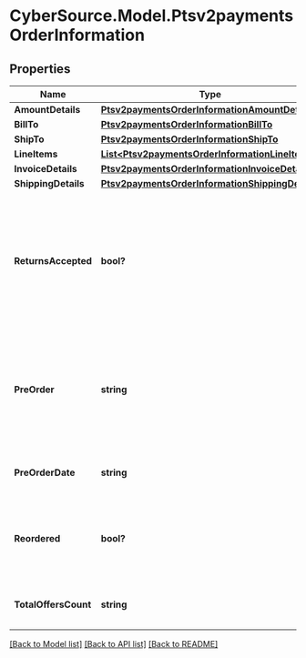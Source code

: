 # CyberSource.Model.Ptsv2paymentsOrderInformation
## Properties

Name | Type | Description | Notes
------------ | ------------- | ------------- | -------------
**AmountDetails** | [**Ptsv2paymentsOrderInformationAmountDetails**](Ptsv2paymentsOrderInformationAmountDetails.md) |  | [optional] 
**BillTo** | [**Ptsv2paymentsOrderInformationBillTo**](Ptsv2paymentsOrderInformationBillTo.md) |  | [optional] 
**ShipTo** | [**Ptsv2paymentsOrderInformationShipTo**](Ptsv2paymentsOrderInformationShipTo.md) |  | [optional] 
**LineItems** | [**List&lt;Ptsv2paymentsOrderInformationLineItems&gt;**](Ptsv2paymentsOrderInformationLineItems.md) |  | [optional] 
**InvoiceDetails** | [**Ptsv2paymentsOrderInformationInvoiceDetails**](Ptsv2paymentsOrderInformationInvoiceDetails.md) |  | [optional] 
**ShippingDetails** | [**Ptsv2paymentsOrderInformationShippingDetails**](Ptsv2paymentsOrderInformationShippingDetails.md) |  | [optional] 
**ReturnsAccepted** | **bool?** | This is only needed when you are requesting both payment and DM service at same time.  Boolean that indicates whether returns are accepted for this order. This field can contain one of the following values: - true: Returns are accepted for this order. - false: Returns are not accepted for this order.  | [optional] 
**PreOrder** | **string** | Indicates whether cardholder is placing an order with a future availability or release date. This field can contain one of these values: - MERCHANDISE_AVAILABLE: Merchandise available - FUTURE_AVAILABILITY: Future availability  | [optional] 
**PreOrderDate** | **string** | Expected date that a pre-ordered purchase will be available. Format: YYYYMMDD  | [optional] 
**Reordered** | **bool?** | Indicates whether the cardholder is reordering previously purchased merchandise. This field can contain one of these values: - false: First time ordered - true: Reordered  | [optional] 
**TotalOffersCount** | **string** | Total number of articles/items in the order as a numeric decimal count. Possible values: 00 - 99  | [optional] 

[[Back to Model list]](../README.md#documentation-for-models) [[Back to API list]](../README.md#documentation-for-api-endpoints) [[Back to README]](../README.md)

